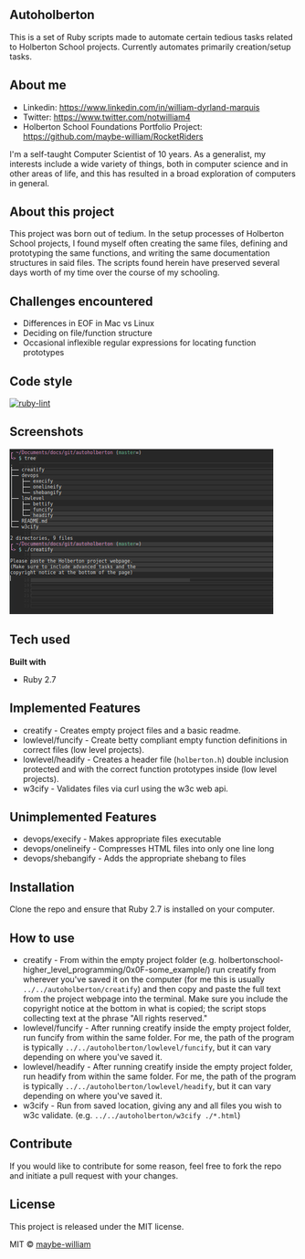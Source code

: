 ## Autoholberton
This is a set of Ruby scripts made to automate certain tedious tasks related to Holberton School projects. Currently automates primarily creation/setup tasks.

## About me
- Linkedin: https://www.linkedin.com/in/william-dyrland-marquis
- Twitter: https://www.twitter.com/notwilliam4
- Holberton School Foundations Portfolio Project: https://github.com/maybe-william/RocketRiders

I'm a self-taught Computer Scientist of 10 years. As a generalist, my interests include a wide variety of things, both in computer science and in other areas of life, and this has resulted in a broad exploration of computers in general.

## About this project
This project was born out of tedium. In the setup processes of Holberton School projects, I found myself often creating the same files, defining and prototyping the same functions, and writing the same documentation structures in said files. The scripts found herein have preserved several days worth of my time over the course of my schooling.

## Challenges encountered
- Differences in EOF in Mac vs Linux
- Deciding on file/function structure
- Occasional inflexible regular expressions for locating function prototypes

## Code style
[![ruby-lint](https://img.shields.io/badge/code%20style-ruby--lint-green)](https://rubygems.org/gems/ruby-lint)

## Screenshots
![screenshot](https://github.com/maybe-william/autoholberton/blob/master/autoholberton_screenshot.png)

## Tech used
<b>Built with</b>
- Ruby 2.7

## Implemented Features
- creatify - Creates empty project files and a basic readme.
- lowlevel/funcify - Create betty compliant empty function definitions in correct files (low level projects).
- lowlevel/headify - Creates a header file (`holberton.h`) double inclusion protected and with the correct function prototypes inside (low level projects).
- w3cify - Validates files via curl using the w3c web api.

## Unimplemented Features
- devops/execify - Makes appropriate files executable
- devops/onelineify - Compresses HTML files into only one line long
- devops/shebangify - Adds the appropriate shebang to files

## Installation
Clone the repo and ensure that Ruby 2.7 is installed on your computer.

## How to use
- creatify - From within the empty project folder 
  (e.g. holbertonschool-higher_level_programming/0x0F-some_example/) run creatify from wherever you've saved it on the computer (for me this is usually `../../autoholberton/creatify`) and then copy and paste the full text from the project webpage into the terminal. Make sure you include the copyright notice at the bottom in what is copied; the script stops collecting text at the phrase "All rights reserved."
- lowlevel/funcify - After running creatify inside the empty project folder, run funcify from within the same folder. For me, the path of the program is typically `../../autoholberton/lowlevel/funcify`, but it can vary depending on where you've saved it.
- lowlevel/headify - After running creatify inside the empty project folder, run headify from within the same folder. For me, the path of the program is typically `../../autoholberton/lowlevel/headify`, but it can vary depending on where you've saved it.
- w3cify - Run from saved location, giving any and all files you wish to w3c validate. (e.g. `../../autoholberton/w3cify ./*.html`)

## Contribute
If you would like to contribute for some reason, feel free to fork the repo and initiate a pull request with your changes.

## License
This project is released under the MIT license.

MIT © [maybe-william](https://www.github.com/maybe-william)
